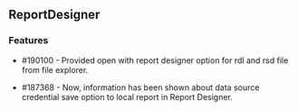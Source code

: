 ## ReportDesigner

### Features

* \#190100 - Provided open with report designer option for rdl and rsd file from file explorer.

* \#187368 - Now, information has been shown about data source credential save option to local report in Report Designer.
